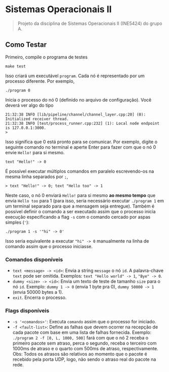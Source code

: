 # Sistemas Operacionais II

> Projeto da disciplina de Sistemas Operacionais II (INE5424) do grupo A.

## Como Testar

Primeiro, compile o programa de testes

```
make test
```

Isso criará um executável `program`. Cada nó é representado por um processo diferente. Por exemplo,

```
./program 0
```

Inicia o processo do nó 0 (definido no arquivo de configuração). Você deverá ver algo do tipo

```
21:32:38 INFO [lib/pipeline/channel/channel_layer.cpp:20] (0): Initialized receiver thread.
21:32:38 INFO [test/process_runner.cpp:232] (1): Local node endpoint is 127.0.0.1:3000.
>
```

Isso significa que 0 está pronto para se comunicar. Por exemplo, digite o seguinte comando no terminal e aperte Enter para fazer com que o nó 0 envie `Hello!` para si mesmo.

```
text "Hello!" -> 0
```

É possível executar múltiplos comandos em paralelo escrevendo-os na mesma linha separados por `;`,

```
> text "Hello!" -> 0; text "Hello too" -> 1
```

Neste caso, o nó 0 enviará `Hello!` para si mesmo **ao mesmo tempo** que envia `Hello too` para 1 (para isso, seria necessário executar `./program 1` em um terminal separado para que a mensagem seja entregue).
Também é possível definir o comando a ser executado assim que o processo inicia execução especificando a flag `-s` com o comando cercado por aspas simples (`'`):

```
./program 1 -s '"hi" -> 0'
```

Isso seria equivalente a executar `"hi" -> 0` manualmente na linha de comando assim que o processo iniciasse.

### Comandos disponíveis
- `text <message> -> <id>`: Envia a string `message` o nó `id`. A palavra-chave `text` pode ser omitida. Exemplos: `text "Hello world" -> 1`, `"Bye" -> 0`.
- `dummy <size> -> <id>`: Envia um texto de teste de tamanho `size` para o nó `id`. Exemplo: `dummy 1 -> 0` (envia 1 byte pra 0), `dummy 50000 -> 1` (envia 50000 bytes a 1).
- `exit`. Encerra o processo.

### Flags disponíveis
- `-s '<comandos>'`: Executa `comando` assim que o processo for iniciado.
- `-f <fault-list>`: Define as falhas que devem ocorrer na recepção de cada pacote com base em uma lista de falhas fornecida. Exemplo: `./program 2 -f [0, L, 1000, 500]` fará com que o nó 2 receba o primeiro pacote sem atraso, perca o segundo, receba o terceiro com 1000ms de atraso e o quarto com 500ms de atraso, respectivamente. Obs: Todos os atrasos são relativos ao momento que o pacote é recebido pela porta UDP, logo, não sendo o atraso real do pacote na rede.